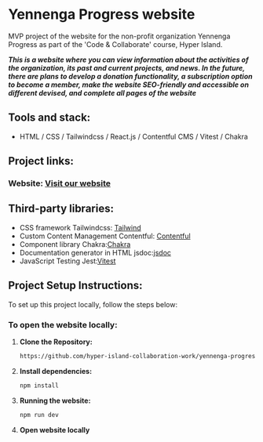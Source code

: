 # Yennenga Progress website

MVP project of the website for the non-profit organization Yennenga Progress as part of the 'Code & Collaborate' course, Hyper Island.

***This is a website where you can view information about the activities of the organization, its past and current projects, and news. In the future, there are plans to develop a donation functionality, a subscription option to become a member, make the website SEO-friendly and accessible on different devised, and complete all pages of the website***

## Tools and stack: 
* HTML / CSS / Tailwindcss / React.js / Contentful CMS / Vitest / Chakra

## Project links:
### Website: [Visit our website](https://yennengaprogress.netlify.app/)

## Third-party libraries:
* CSS framework Tailwindcss: [Tailwind](https://tailwindcss.com/)
* Custom Content Management Contentful: [Contentful](https://www.contentful.com/get-started/)
* Component library Chakra:[Chakra](https://v2.chakra-ui.com/getting-started/vite-guide)
* Documentation generator in HTML jsdoc:[jsdoc](https://jsdoc.app/)
* JavaScript Testing Jest:[Vitest](https://vitest.dev/guide/)

## Project Setup Instructions:
To set up this project locally, follow the steps below:

### To open the website locally:

1. **Clone the Repository:**

    ```bash
    https://github.com/hyper-island-collaboration-work/yennenga-progress-group-3.git
    ```

2. **Install dependencies:**

    ```bash
    npm install
    ```
3. **Running the website:**

    ```bash
    npm run dev
    ```    

4. **Open website locally**
